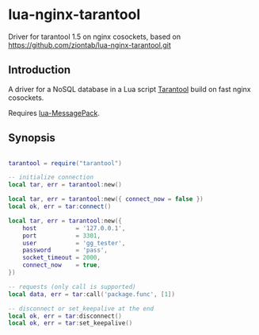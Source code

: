 lua-nginx-tarantool
===================

Driver for tarantool 1.5 on nginx cosockets, based on https://github.com/ziontab/lua-nginx-tarantool.git

Introduction
------------

A driver for a NoSQL database in a Lua script [Tarantool](http://tarantool.org/) build on fast nginx cosockets.

Requires [lua-MessagePack](https://github.com/fperrad/lua-MessagePack).

Synopsis
------------

```lua

tarantool = require("tarantool")

-- initialize connection
local tar, err = tarantool:new()

local tar, err = tarantool:new({ connect_now = false })
local ok, err = tar:connect()

local tar, err = tarantool:new({
    host           = '127.0.0.1',
    port           = 3301,
    user           = 'gg_tester',
    password       = 'pass',
    socket_timeout = 2000,
    connect_now    = true,
})

-- requests (only call is supported)
local data, err = tar:call('package.func', [1])

-- disconnect or set_keepalive at the end
local ok, err = tar:disconnect()
local ok, err = tar:set_keepalive()

```
